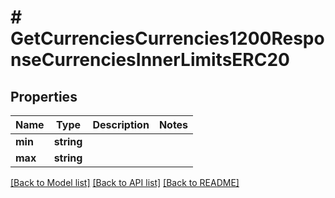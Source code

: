 # # GetCurrenciesCurrencies1200ResponseCurrenciesInnerLimitsERC20

## Properties

Name | Type | Description | Notes
------------ | ------------- | ------------- | -------------
**min** | **string** |  |
**max** | **string** |  |

[[Back to Model list]](../../README.md#models) [[Back to API list]](../../README.md#endpoints) [[Back to README]](../../README.md)
